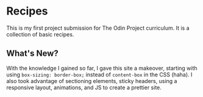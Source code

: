 # Recipes
This is my first project submission for The Odin Project
curriculum. It is a collection of basic recipes.

## What's New?
With the knowledge I gained so far, I gave this site a
makeover, starting with using `box-sizing: border-box;`
instead of `content-box` in the CSS (haha). I also took
advantage of sectioning elements, sticky headers, using
a responsive layout, animations, and JS to create
a prettier site.